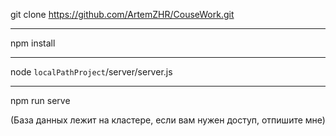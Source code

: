 git clone https://github.com/ArtemZHR/CouseWork.git
***
npm install
***
node `localPathProject`/server/server.js
***
npm run serve

(База данных лежит на кластере, если вам нужен доступ, отпишите мне)
